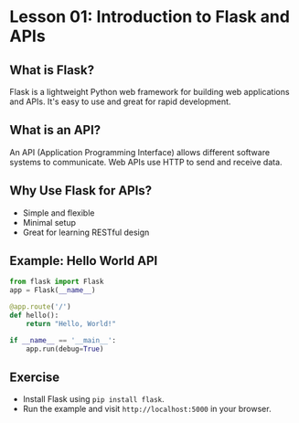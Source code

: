 # Lesson 01: Introduction to Flask and APIs

## What is Flask?
Flask is a lightweight Python web framework for building web applications and APIs. It's easy to use and great for rapid development.

## What is an API?
An API (Application Programming Interface) allows different software systems to communicate. Web APIs use HTTP to send and receive data.

## Why Use Flask for APIs?
- Simple and flexible
- Minimal setup
- Great for learning RESTful design

## Example: Hello World API
```python
from flask import Flask
app = Flask(__name__)

@app.route('/')
def hello():
    return "Hello, World!"

if __name__ == '__main__':
    app.run(debug=True)
```

## Exercise
- Install Flask using `pip install flask`.
- Run the example and visit `http://localhost:5000` in your browser.
